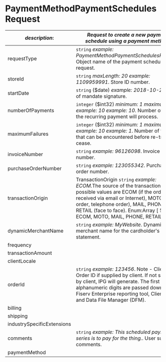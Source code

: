 
# PaymentMethodPaymentSchedulesRequest

| *description*:   | *Request to create a new payment schedule using a payment method.*|
|----|----|
| requestType |    ``` string ```  *example:   PaymentMethodPaymentSchedulesRequest*. Object name of the payment schedules request.|
| storeId |    ``` string ```  *maxLength: 20  example: 1109959991*. Store ID number.|
| startDate |   ``` string ``` ($date)   *example: 2018-10-25*. Date of mandate signature.|
| numberOfPayments |    ``` integer ``` ($int32)  *minimum: 1 maximum: 999  example: 10  example: 10*.  Number of times the recurring payment will process.|
| maximumFailures |    ``` integer ``` ($int32)  *minimum: 1 maximum: 999  example: 10  example: 1*.  Number of failures that can be encountered before re-tries cease.|
| invoiceNumber |   ``` string ```  *example: 96126098*. Invoice number.|
| purchaseOrderNumber |   ``` string ```  *example: 123055342*. Purchase order number.|
| transactionOrigin |  TransactionOrigin  ``` string ```  *example: ECOM*.The source of the transaction. The possible values are ECOM (if the order was received via email or Internet), MOTO (mail order, telephone order), MAIL, PHONE and RETAIL (face to face). Enum:Array [ 5 ] - [ ECOM, MOTO, MAIL, PHONE, RETAIL ]|
| dynamicMerchantName |   ``` string ```  *example: MyWebsite*. Dynamic merchant name for the cardholder's statement.|
| frequency |   |
| transactionAmount |   |
| clientLocale |   |
| orderId |    ``` string ```  *example: 123456*. Note - Client Order ID if supplied by client. If not supplied by client, IPG will generate. The first 12 alphanumeric digits are passed down to Fiserv Enterprise reporting tool, Clientline and Data File Manager (DFM).|
| billing |   |
| shipping |   |
| industrySpecificExtensions |   |
| comments |    ``` string ```  *example: This scheduled payment series is to pay for the thing.*. User supplied comments.|
| paymentMethod |   |
